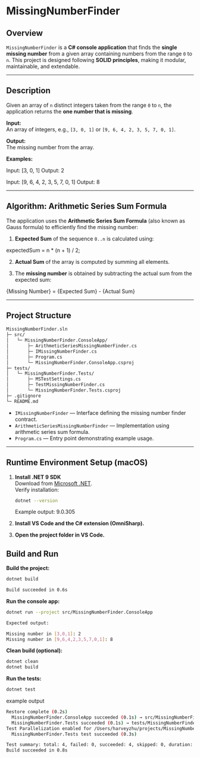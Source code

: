 # MissingNumberFinder

## Overview
`MissingNumberFinder` is a **C# console application** that finds the **single missing number** from a given array containing numbers from the range `0` to `n`. This project is designed following **SOLID principles**, making it modular, maintainable, and extendable.

---

## Description

Given an array of `n` distinct integers taken from the range `0` to `n`, the application returns the **one number that is missing**.

**Input:**  
An array of integers, e.g., `[3, 0, 1]` or `[9, 6, 4, 2, 3, 5, 7, 0, 1]`.

**Output:**  
The missing number from the array.

**Examples:**

Input: [3, 0, 1]
Output: 2

Input: [9, 6, 4, 2, 3, 5, 7, 0, 1]
Output: 8


---

## Algorithm: Arithmetic Series Sum Formula

The application uses the **Arithmetic Series Sum Formula** (also known as Gauss formula) to efficiently find the missing number:

1. **Expected Sum** of the sequence `0..n` is calculated using:

expectedSum = n * (n + 1) / 2;


2. **Actual Sum** of the array is computed by summing all elements.

3. The **missing number** is obtained by subtracting the actual sum from the expected sum:

{Missing Number} = {Expected Sum} - {Actual Sum}



---

## Project Structure

```bash
MissingNumberFinder.sln
├─ src/
│   └─ MissingNumberFinder.ConsoleApp/
│       ├─ ArithmeticSeriesMissingNumberFinder.cs
│       ├─ IMissingNumberFinder.cs
│       ├─ Program.cs
│       └─ MissingNumberFinder.ConsoleApp.csproj
├─ tests/
│   └─ MissingNumberFinder.Tests/
│       ├─ MSTestSettings.cs
│       ├─ TestMissingNumberFinder.cs
│       └─ MissingNumberFinder.Tests.csproj
├─ .gitignore
└─ README.md
```


* `IMissingNumberFinder` — Interface defining the missing number finder contract.  
* `ArithmeticSeriesMissingNumberFinder` — Implementation using arithmetic series sum formula.  
* `Program.cs` — Entry point demonstrating example usage.

---

## Runtime Environment Setup (macOS)

1. **Install .NET 9 SDK**  
   Download from [Microsoft .NET](https://dotnet.microsoft.com/en-us/download/dotnet/9.0).  
   Verify installation:

   ```bash
   dotnet --version
   ```
   Example output:
    9.0.305

2. **Install VS Code and the C# extension (OmniSharp).**

3. **Open the project folder in VS Code.**

## Build and Run

**Build the project:**

```bash
dotnet build
```
```bash
Build succeeded in 0.6s
```

**Run the console app:**
```bash
dotnet run --project src/MissingNumberFinder.ConsoleApp
```
``` bash
Expected output:

Missing number in [3,0,1]: 2
Missing number in [9,6,4,2,3,5,7,0,1]: 8
```

**Clean build (optional):**
```bash
dotnet clean
dotnet build
```

**Run the tests:**
```bash
dotnet test
```

example output
```bash
Restore complete (0.2s)
  MissingNumberFinder.ConsoleApp succeeded (0.1s) → src/MissingNumberFinder.ConsoleApp/bin/Debug/net9.0/MissingNumberFinder.ConsoleApp.dll
  MissingNumberFinder.Tests succeeded (0.1s) → tests/MissingNumberFinder.Tests/bin/Debug/net9.0/MissingNumberFinder.Tests.dll
Test Parallelization enabled for /Users/harveyzhu/projects/MissingNumberFinder/tests/MissingNumberFinder.Tests/bin/Debug/net9.0/MissingNumberFinder.Tests.dll (Workers: 10, Scope: MethodLevel)
  MissingNumberFinder.Tests test succeeded (0.3s)

Test summary: total: 4, failed: 0, succeeded: 4, skipped: 0, duration: 0.3s
Build succeeded in 0.8s
```